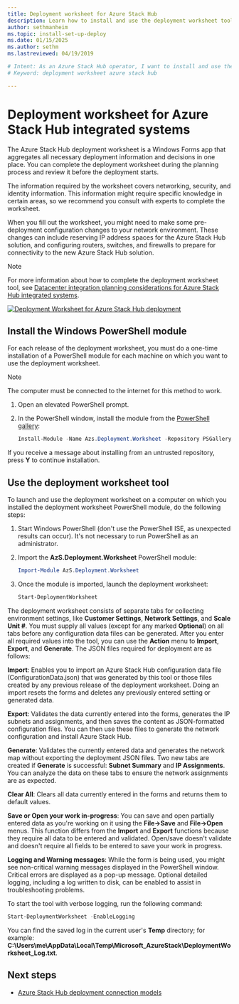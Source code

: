 ```yaml
---
title: Deployment worksheet for Azure Stack Hub
description: Learn how to install and use the deployment worksheet tool to deploy Azure Stack Hub.
author: sethmanheim
ms.topic: install-set-up-deploy
ms.date: 01/15/2025
ms.author: sethm
ms.lastreviewed: 04/19/2019

# Intent: As an Azure Stack Hub operator, I want to install and use the deployment worksheet tool so I can have all necessary deployment information in one place.
# Keyword: deployment worksheet azure stack hub

---
```


# Deployment worksheet for Azure Stack Hub integrated systems

The Azure Stack Hub deployment worksheet is a Windows Forms app that aggregates all necessary deployment information and decisions in one place. You can complete the deployment worksheet during the planning process and review it before the deployment starts.

The information required by the worksheet covers networking, security, and identity information. This information might require specific knowledge in certain areas, so we recommend you consult with experts to complete the worksheet.

When you fill out the worksheet, you might need to make some pre-deployment configuration changes to your network environment. These changes can include reserving IP address spaces for the Azure Stack Hub solution, and configuring routers, switches, and firewalls to prepare for connectivity to the new Azure Stack Hub solution.

> [!NOTE]
> For more information about how to complete the deployment worksheet tool, see [Datacenter integration planning considerations for Azure Stack Hub integrated systems](azure-stack-datacenter-integration.md).

[![Deployment Worksheet for Azure Stack Hub deployment](media/azure-stack-deployment-worksheet/depworksheet.png "Deployment Worksheet")](media/azure-stack-deployment-worksheet/depworksheet.png)

## Install the Windows PowerShell module

For each release of the deployment worksheet, you must do a one-time installation of a PowerShell module for each machine on which you want to use the deployment worksheet.

> [!NOTE]  
> The computer must be connected to the internet for this method to work.

1. Open an elevated PowerShell prompt.
1. In the PowerShell window, install the module from the [PowerShell gallery](https://www.powershellgallery.com/packages/Azs.Deployment.Worksheet/):

   ```PowerShell
   Install-Module -Name Azs.Deployment.Worksheet -Repository PSGallery
   ```

If you receive a message about installing from an untrusted repository, press **Y** to continue installation.

## Use the deployment worksheet tool

To launch and use the deployment worksheet on a computer on which you installed the deployment worksheet PowerShell module, do the following steps:

1. Start Windows PowerShell (don't use the PowerShell ISE, as unexpected results can occur). It's not necessary to run PowerShell as an administrator.
1. Import the **AzS.Deployment.Worksheet** PowerShell module:

   ```PowerShell
   Import-Module AzS.Deployment.Worksheet
   ```

1. Once the module is imported, launch the deployment worksheet:

   ```PowerShell
   Start-DeploymentWorksheet
   ```

The deployment worksheet consists of separate tabs for collecting environment settings, like **Customer Settings**, **Network Settings**, and **Scale Unit #**. You must supply all values (except for any marked **Optional**) on all tabs before any configuration data files can be generated. After you enter all required values into the tool, you can use the **Action** menu to **Import**, **Export**, and **Generate**. The JSON files required for deployment are as follows:

**Import**: Enables you to import an Azure Stack Hub configuration data file (ConfigurationData.json) that was generated by this tool or those files created by any previous release of the deployment worksheet. Doing an import resets the forms and deletes any previously entered setting or generated data.

**Export**: Validates the data currently entered into the forms, generates the IP subnets and assignments, and then saves the content as JSON-formatted configuration files. You can then use these files to generate the network configuration and install Azure Stack Hub.

**Generate**: Validates the currently entered data and generates the network map without exporting the deployment JSON files. Two new tabs are created if **Generate** is successful: **Subnet Summary** and **IP Assignments**. You can analyze the data on these tabs to ensure the network assignments are as expected.

**Clear All**: Clears all data currently entered in the forms and returns them to default values.

**Save or Open your work in-progress**: You can save and open partially entered data as you're working on it using the **File->Save** and **File->Open** menus. This function differs from the **Import** and **Export** functions because they require all data to be entered and validated. Open/save doesn't validate and doesn't require all fields to be entered to save your work in progress.

**Logging and Warning messages**: While the form is being used, you might see non-critical warning messages displayed in the PowerShell window. Critical errors are displayed as a pop-up message. Optional detailed logging, including a log written to disk, can be enabled to assist in troubleshooting problems.

To start the tool with verbose logging, run the following command:

```PowerShell
Start-DeploymentWorksheet -EnableLogging
```

You can find the saved log in the current user's **Temp** directory; for example: **C:\Users\me\AppData\Local\Temp\Microsoft_AzureStack\DeploymentWorksheet_Log.txt**.

## Next steps

- [Azure Stack Hub deployment connection models](azure-stack-connection-models.md)
